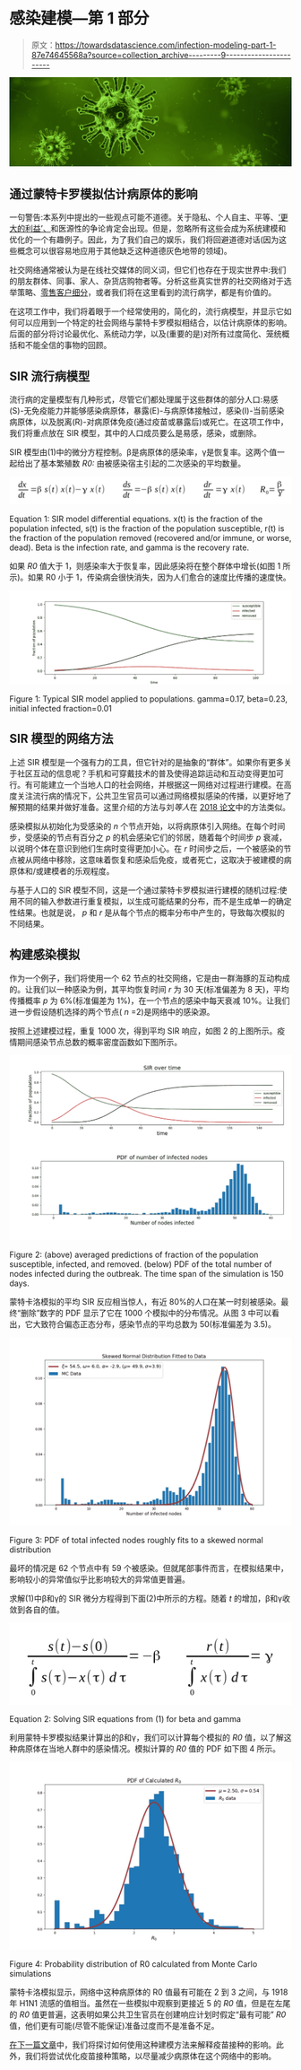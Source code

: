 # 感染建模—第 1 部分

> 原文：<https://towardsdatascience.com/infection-modeling-part-1-87e74645568a?source=collection_archive---------9----------------------->

![](img/3115d00556130d873bfa9d425c6f5136.png)

## 通过蒙特卡罗模拟估计病原体的影响

一句警告:本系列中提出的一些观点可能不道德。关于隐私、个人自主、平等、[‘更大的利益’、](https://www.youtube.com/watch?v=yUpbOliTHJY)和医源性的争论肯定会出现。但是，忽略所有这些会成为系统建模和优化的一个有趣例子。因此，为了我们自己的娱乐，我们将回避道德对话(因为这些概念可以很容易地应用于其他缺乏这种道德灰色地带的领域)。

社交网络通常被认为是在线社交媒体的同义词，但它们也存在于现实世界中:我们的朋友群体、同事、家人、杂货店购物者等。分析这些真实世界的社交网络对于选举策略、[零售客户细分](/amazon-customer-analysis-57eabb66e2ed)，或者我们将在这里看到的流行病学，都是有价值的。

在这项工作中，我们将着眼于一个经常使用的，简化的，流行病模型，并显示它如何可以应用到一个特定的社会网络与蒙特卡罗模拟相结合，以估计病原体的影响。后面的部分将讨论最优化、系统动力学，以及(重要的是)对所有过度简化、笼统概括和不能全信的事物的回顾。

## SIR 流行病模型

流行病的定量模型有几种形式，尽管它们都处理属于这些群体的部分人口:易感(S)-无免疫能力并能够感染病原体，暴露(E)-与病原体接触过，感染(I)-当前感染病原体，以及脱离(R)-对病原体免疫(通过疫苗或暴露后)或死亡。在这项工作中，我们将重点放在 SIR 模型，其中的人口成员要么是易感，感染，或删除。

SIR 模型由(1)中的微分方程控制。β是病原体的感染率，γ是恢复率。这两个值一起给出了基本繁殖数 *R0:* 由被感染宿主引起的二次感染的平均数量。

![](img/1c481e998fc2ef48ae1b30991861881f.png)

Equation 1: SIR model differential equations. x(t) is the fraction of the population infected, s(t) is the fraction of the population susceptible, r(t) is the fraction of the population removed (recovered and/or immune, or worse, dead). Beta is the infection rate, and gamma is the recovery rate.

如果 *R0* 值大于 1，则感染率大于恢复率，因此感染将在整个群体中增长(如图 1 所示)。如果 R0 小于 1，传染病会很快消失，因为人们愈合的速度比传播的速度快。

![](img/5248053636ccdf3398e3a665f8e5f135.png)

Figure 1: Typical SIR model applied to populations. gamma=0.17, beta=0.23, initial infected fraction=0.01

## SIR 模型的网络方法

上述 SIR 模型是一个强有力的工具，但它针对的是抽象的“群体”。如果你有更多关于社区互动的信息呢？手机和可穿戴技术的普及使得追踪运动和互动变得更加可行。有可能建立一个当地人口的社会网络，并根据这一网络对过程进行建模。在高度关注流行病的情况下，公共卫生官员可以通过网络模拟感染的传播，以更好地了解预期的结果并做好准备。这里介绍的方法与刘*等人*在 [2018 论文](https://www.pnas.org/content/pnas/115/50/12680.full.pdf)中的方法类似。

感染模拟从初始化为受感染的 *n* 个节点开始，以将病原体引入网络。在每个时间步，受感染的节点有百分之 *p* 的机会感染它们的邻居，随着每个时间步 *p* 衰减，以说明个体在意识到他们生病时变得更加小心。在 *r* 时间步之后，一个被感染的节点被从网络中移除，这意味着恢复和感染后免疫，或者死亡，这取决于被建模的病原体和/或建模者的乐观程度。

与基于人口的 SIR 模型不同，这是一个通过蒙特卡罗模拟进行建模的随机过程:使用不同的输入参数进行重复模拟，以生成可能结果的分布，而不是生成单一的确定性结果。也就是说， *p* 和 *r* 是从每个节点的概率分布中产生的，导致每次模拟的不同结果。

## 构建感染模拟

作为一个例子，我们将使用一个 62 节点的社交网络，它是由一群海豚的互动构成的。让我们以一种感染为例，其平均恢复时间 *r* 为 30 天(标准偏差为 8 天)，平均传播概率 *p* 为 6%(标准偏差为 1%)，在一个节点的感染中每天衰减 10%。让我们进一步假设随机选择的两个节点( *n* =2)是网络中的感染源。

按照上述建模过程，重复 1000 次，得到平均 SIR 响应，如图 2 的上图所示。疫情期间感染节点总数的概率密度函数如下图所示。

![](img/41210d0706113a05a8e26e8bbb769ad7.png)

Figure 2: (above) averaged predictions of fraction of the population susceptible, infected, and removed. (below) PDF of the total number of nodes infected during the outbreak. The time span of the simulation is 150 days.

蒙特卡洛模拟的平均 SIR 反应相当惊人，有近 80%的人口在某一时刻被感染。最终“删除”数字的 PDF 显示了它在 1000 个模拟中的分布情况。从图 3 中可以看出，它大致符合偏态正态分布，感染节点的平均总数为 50(标准偏差为 3.5)。

![](img/b4f71d362ad179e2b3db0a08086f2e5d.png)

Figure 3: PDF of total infected nodes roughly fits to a skewed normal distribution

最坏的情况是 62 个节点中有 59 个被感染。但就尾部事件而言，在模拟结果中，影响较小的异常值似乎比影响较大的异常值更普遍。

求解(1)中β和γ的 SIR 微分方程得到下面(2)中所示的方程。随着 *t* 的增加，β和γ收敛到各自的值。

![](img/c248d54c4bdfa5cdf269fcf49c7ba549.png)

Equation 2: Solving SIR equations from (1) for beta and gamma

利用蒙特卡罗模拟结果计算出的β和γ，我们可以计算每个模拟的 *R0* 值，以了解这种病原体在当地人群中的感染情况。模拟计算的 *R0* 值的 PDF 如下图 4 所示。

![](img/ad43bba8ae8327fa475898fb08bbc85a.png)

Figure 4: Probability distribution of R0 calculated from Monte Carlo simulations

蒙特卡洛模拟显示，网络中这种病原体的 R0 值最有可能在 2 到 3 之间，与 1918 年 H1N1 流感的值相当。虽然在一些模拟中观察到更接近 5 的 *R0* 值，但是在左尾的 *R0* 值更普遍，这表明如果公共卫生官员在创建响应计划时假定“最有可能” *R0* 值，他们更有可能(尽管不能保证)准备过度而不是准备不足。

[在下一篇文章](/infection-modeling-part-2-5d3f394355f)中，我们将探讨如何使用这种建模方法来解释疫苗接种的影响。此外，我们将尝试优化疫苗接种策略，以尽量减少病原体在这个网络中的影响。